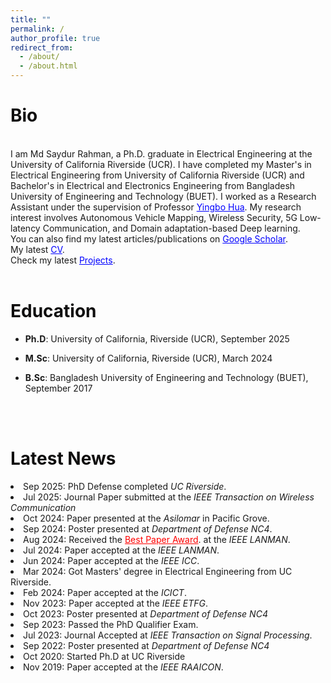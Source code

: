 ```yaml
---
title: ""
permalink: /
author_profile: true
redirect_from: 
  - /about/
  - /about.html
---
```

 <h1 style="color:  #0f0e0e;">Bio</h1>
<br>
I am Md Saydur Rahman, a Ph.D. graduate in Electrical Engineering at the University of California Riverside (UCR). I have completed my Master's in Electrical Engineering from University of California Riverside (UCR) and Bachelor's in Electrical and Electronics Engineering from Bangladesh University of Engineering and Technology (BUET). I worked as a Research Assistant under the supervision of Professor 
<a href="https://intra.ece.ucr.edu/~yhua/" style="color: blue;">Yingbo Hua</a>. My research interest involves Autonomous Vehicle Mapping, Wireless Security, 5G Low-latency Communication, and Domain adaptation-based Deep learning. 
<div class="wordwrap">  
  You can also find my latest articles/publications on  
  <a href="https://scholar.google.com/citations?user=Zbf4zyUAAAAJ&hl=en&authuser=1" style="color: blue;">Google Scholar</a>. </div>
<div class="wordwrap"> My latest <a href="https://drive.google.com/file/d/1g8TKk-dQo5wxPrOqyS6hOfrZyRQPWQ6I/view?usp=sharing" style="color: blue;">CV</a>. </div>

<div class="wordwrap"> Check my latest <a href="https://mdsaydurrahman.github.io/Saydur.github.io/projects/" style="color: blue;">Projects</a>. </div> 

<br>

<h1 style="color: #0f0e0e;">Education</h1>  

- **Ph.D**: University of California, Riverside (UCR), September 2025  

- **M.Sc**: University of California, Riverside (UCR), March 2024  

- **B.Sc**: Bangladesh University of Engineering and Technology (BUET), September 2017
 <br>
 
<br>

<div class="news-section">
  <h1 style="color:  #0f0e0e;">Latest News</h1>
  <li> Sep 2025: PhD Defense completed <em>UC Riverside</em>.</li>
  <li> Jul 2025: Journal Paper submitted at the <em>IEEE Transaction on Wireless Communication </em> </li>
  <li> Oct 2024: Paper presented at the <em>Asilomar </em> in Pacific Grove.</li>
  <li> Sep 2024: Poster presented at <em>Department of Defense NC4</em>.</li>
  <li> Aug 2024: Received the <a href="https://www.linkedin.com/feed/update/urn:li:activity:7231977654407610368/" style="color: red;">Best Paper Award</a>. at the <em>IEEE LANMAN</em>.</li>
  <li> Jul 2024: Paper accepted at the <em>IEEE LANMAN</em>.</li>
  <li> Jun 2024: Paper accepted at the <em>IEEE ICC</em>.</li>
  <li> Mar 2024: Got Masters' degree in Electrical Engineering from UC Riverside.</li>
  <li> Feb 2024: Paper accepted at the <em>ICICT</em>.</li>
  <li> Nov 2023: Paper accepted at the <em>IEEE ETFG</em>.</li>
  <li> Oct 2023: Poster presented at <em>Department of Defense NC4</em></li>
  <li> Sep 2023: Passed the PhD Qualifier Exam.</li>
  <li> Jul 2023: Journal Accepted at <em>IEEE Transaction on Signal Processing</em>.</li>
  <li> Sep 2022: Poster presented at <em>Department of Defense NC4</em></li>
  <li> Oct 2020: Started Ph.D at UC Riverside</li>
  <li> Nov 2019: Paper accepted at the <em>IEEE RAAICON</em>.</li>
  
 


